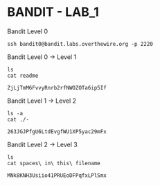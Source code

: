 # BANDIT - LAB_1

Bandit Level 0
~~~
ssh bandit0@bandit.labs.overthewire.org -p 2220
~~~

Bandit Level 0 → Level 1

~~~
ls
cat readme

ZjLjTmM6FvvyRnrb2rfNWOZOTa6ip5If
~~~

Bandit Level 1 → Level 2

~~~
ls -a
cat ./-

263JGJPfgU6LtdEvgfWU1XP5yac29mFx
~~~

Bandit Level 2 → Level 3

~~~
ls
cat spaces\ in\ this\ filename

MNk8KNH3Usiio41PRUEoDFPqfxLPlSmx
~~~